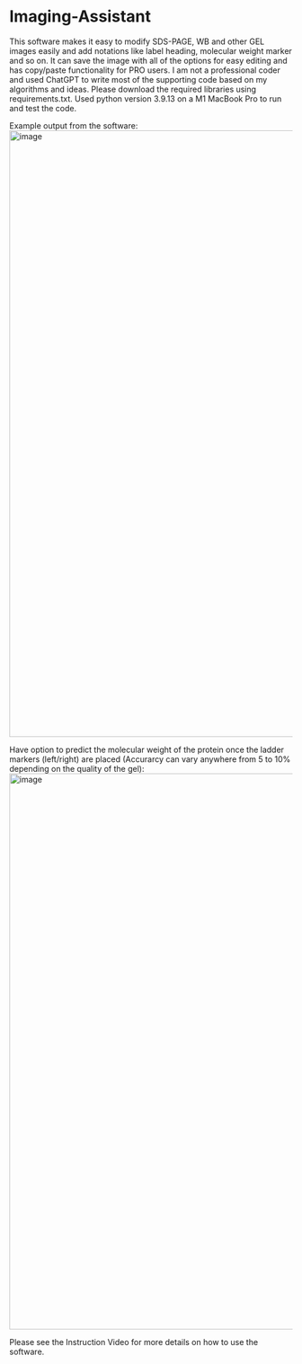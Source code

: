 # Imaging-Assistant
This software makes it easy to modify SDS-PAGE, WB and other GEL images easily and add notations like label heading, molecular weight marker and so on. It can save the image with all of the options for easy editing and has copy/paste functionality for PRO users. I am not a professional coder and used ChatGPT to write most of the supporting code based on my algorithms and ideas. Please download the required libraries using requirements.txt. Used python version 3.9.13 on a M1 MacBook Pro to run and test the code.

Example output from the software:
<img width="1080" alt="image" src="https://github.com/user-attachments/assets/51393ea4-8358-4f3e-aa8c-5a05c29cf659" />


Have option to predict the molecular weight of the protein once the ladder markers (left/right) are placed (Accurarcy can vary anywhere from 5 to 10% depending on the quality of the gel):
<img width="990" alt="image" src="https://github.com/user-attachments/assets/fa752c32-b6f9-4958-b94f-19de955fbfb6" />



Please see the Instruction Video for more details on how to use the software.
